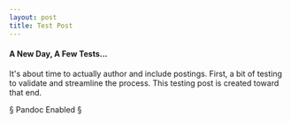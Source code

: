 ```yaml
---
layout: post
title: Test Post
---
```

#### A New Day, A Few Tests... ####

It's about time to actually author and include postings. First, a bit of testing to validate and streamline the process.
This testing post is created toward that end.

§ Pandoc Enabled §
